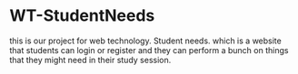 # WT-StudentNeeds
this is our project for web technology. Student needs. which is a website that students can login or register and they can perform a bunch on things that they might need in their study session. 
